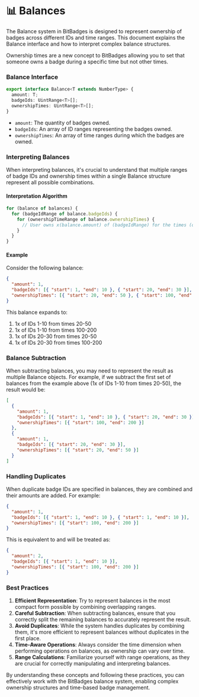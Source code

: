 # 📊 Balances

The Balance system in BitBadges is designed to represent ownership of badges across different IDs and time ranges. This document explains the Balance interface and how to interpret complex balance structures.

Ownership times are a new concept to BitBadges allowing you to set that someone owns a badge during a specific time but not other times.

### Balance Interface

```typescript
export interface Balance<T extends NumberType> {
  amount: T;
  badgeIds: UintRange<T>[];
  ownershipTimes: UintRange<T>[];
}
```

* `amount`: The quantity of badges owned.
* `badgeIds`: An array of ID ranges representing the badges owned.
* `ownershipTimes`: An array of time ranges during which the badges are owned.

### Interpreting Balances

When interpreting balances, it's crucial to understand that multiple ranges of badge IDs and ownership times within a single Balance structure represent all possible combinations.

#### Interpretation Algorithm

```javascript
for (balance of balances) {
  for (badgeIdRange of balance.badgeIds) {
    for (ownershipTimeRange of balance.ownershipTimes) {
      // User owns x(balance.amount) of (badgeIdRange) for the times (ownershipTimeRange)
    }
  }
}
```

#### Example

Consider the following balance:

```json
{
  "amount": 1,
  "badgeIds": [{ "start": 1, "end": 10 }, { "start": 20, "end": 30 }],
  "ownershipTimes": [{ "start": 20, "end": 50 }, { "start": 100, "end": 200 }]
}
```

This balance expands to:

1. 1x of IDs 1-10 from times 20-50
2. 1x of IDs 1-10 from times 100-200
3. 1x of IDs 20-30 from times 20-50
4. 1x of IDs 20-30 from times 100-200

### Balance Subtraction

When subtracting balances, you may need to represent the result as multiple Balance objects. For example, if we subtract the first set of balances from the example above (1x of IDs 1-10 from times 20-50), the result would be:

```json
[
  {
    "amount": 1,
    "badgeIds": [{ "start": 1, "end": 10 }, { "start": 20, "end": 30 }],
    "ownershipTimes": [{ "start": 100, "end": 200 }]
  },
  {
    "amount": 1,
    "badgeIds": [{ "start": 20, "end": 30 }],
    "ownershipTimes": [{ "start": 20, "end": 50 }]
  }
]
```

### Handling Duplicates

When duplicate badge IDs are specified in balances, they are combined and their amounts are added. For example:

```json
{
  "amount": 1,
  "badgeIds": [{ "start": 1, "end": 10 }, { "start": 1, "end": 10 }],
  "ownershipTimes": [{ "start": 100, "end": 200 }]
}
```

This is equivalent to and will be treated as:

```json
{
  "amount": 2,
  "badgeIds": [{ "start": 1, "end": 10 }],
  "ownershipTimes": [{ "start": 100, "end": 200 }]
}
```

### Best Practices

1. **Efficient Representation**: Try to represent balances in the most compact form possible by combining overlapping ranges.
2. **Careful Subtraction**: When subtracting balances, ensure that you correctly split the remaining balances to accurately represent the result.
3. **Avoid Duplicates**: While the system handles duplicates by combining them, it's more efficient to represent balances without duplicates in the first place.
4. **Time-Aware Operations**: Always consider the time dimension when performing operations on balances, as ownership can vary over time.
5. **Range Calculations**: Familiarize yourself with range operations, as they are crucial for correctly manipulating and interpreting balances.

By understanding these concepts and following these practices, you can effectively work with the BitBadges balance system, enabling complex ownership structures and time-based badge management.
